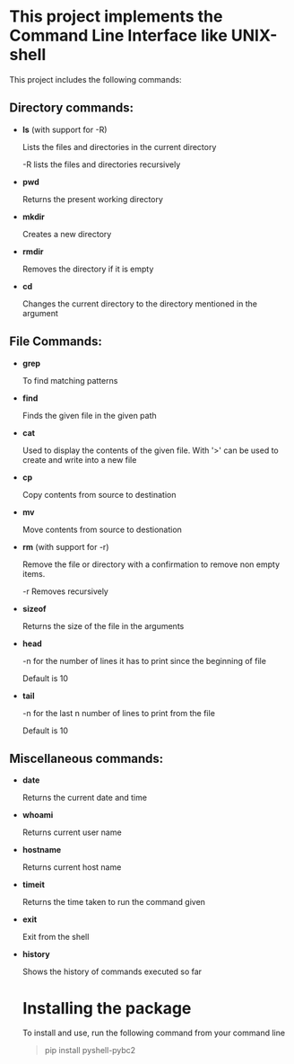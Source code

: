 # This project implements the Command Line Interface like UNIX-shell

This project includes the following commands:


## Directory commands:

- **ls** (with support for -R)

  Lists the files and directories in the current directory
  
  -R lists the files and directories recursively

- **pwd**

  Returns the present working directory
  
- **mkdir**

  Creates a new directory

- **rmdir**

  Removes the directory if it is empty
  
- **cd**

  Changes the current directory to the directory mentioned in the argument
  

## File Commands:

- **grep**

  To find matching patterns
  
- **find**

  Finds the given file in the given path
  
- **cat**

  Used to display the contents of the given file. With '>' can be used to create and write into a new file
  
- **cp**

  Copy contents from source to destination
  
- **mv**

  Move contents from source to destionation
  
- **rm** (with support for -r)

  Remove the file or directory with a confirmation to remove non empty items. 
  
  -r Removes recursively
  
- **sizeof**

  Returns the size of the file in the arguments
  
- **head**

  -n for the number of lines it has to print since the beginning of file
  
  Default is 10
  
- **tail**
  
  -n for the last n number of lines to print from the file
  
  Default is 10
  

## Miscellaneous commands:

- **date**

  Returns the current date and time
  
- **whoami**

  Returns current user name
  
- **hostname**

  Returns current host name

- **timeit**

  Returns the time taken to run the command given
  
- **exit**

  Exit from the shell
  
- **history**

  Shows the history of commands executed so far
  
  # Installing the package
  
  To install and use, run the following command from your command line
  
  > pip install pyshell-pybc2
